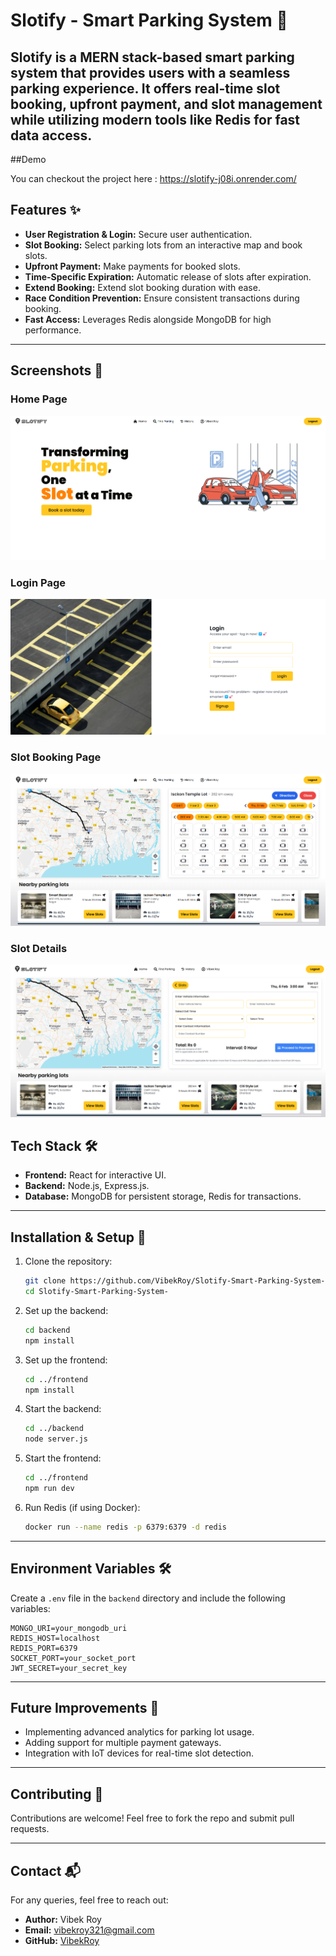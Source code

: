 
# Slotify - Smart Parking System 🚗

Slotify is a MERN stack-based smart parking system that provides users with a seamless parking experience. It offers real-time slot booking, upfront payment, and slot management while utilizing modern tools like Redis for fast data access.
---
##Demo

You can checkout the project here : https://slotify-j08i.onrender.com/

## Features ✨

- **User Registration & Login:** Secure user authentication.
- **Slot Booking:** Select parking lots from an interactive map and book slots.
- **Upfront Payment:** Make payments for booked slots.
- **Time-Specific Expiration:** Automatic release of slots after expiration.
- **Extend Booking:** Extend slot booking duration with ease.
- **Race Condition Prevention:** Ensure consistent transactions during booking.
- **Fast Access:** Leverages Redis alongside MongoDB for high performance.

---

## Screenshots 🌟

### Home Page
![Home Page](./Screenshots/Dashboard.png)

### Login Page
![Login](./Screenshots/Login.png)

### Slot Booking Page
![Slot Booking Page](./Screenshots/Find%20Parking.png)

### Slot Details
![Payment Page](./Screenshots/Payment.png)

## Tech Stack 🛠️

- **Frontend:** React for interactive UI.
- **Backend:** Node.js, Express.js.
- **Database:** MongoDB for persistent storage, Redis for transactions.

---

## Installation & Setup 🚀

1. Clone the repository:
   ```bash
   git clone https://github.com/VibekRoy/Slotify-Smart-Parking-System-.git
   cd Slotify-Smart-Parking-System-
   ```

2. Set up the backend:
   ```bash
   cd backend
   npm install
   ```

3. Set up the frontend:
   ```bash
   cd ../frontend
   npm install
   ```

4. Start the backend:
   ```bash
   cd ../backend
   node server.js
   ```

5. Start the frontend:
   ```bash
   cd ../frontend
   npm run dev
   ```

6. Run Redis (if using Docker):
   ```bash
   docker run --name redis -p 6379:6379 -d redis
   ```

---

## Environment Variables 🛠️

Create a `.env` file in the `backend` directory and include the following variables:

```env
MONGO_URI=your_mongodb_uri
REDIS_HOST=localhost
REDIS_PORT=6379
SOCKET_PORT=your_socket_port
JWT_SECRET=your_secret_key
```

---



## Future Improvements 🚀

- Implementing advanced analytics for parking lot usage.
- Adding support for multiple payment gateways.
- Integration with IoT devices for real-time slot detection.

---

## Contributing 🤝

Contributions are welcome! Feel free to fork the repo and submit pull requests.  

---

## Contact 📬

For any queries, feel free to reach out:  
- **Author:** Vibek Roy  
- **Email:** vibekroy321@gmail.com
- **GitHub:** [VibekRoy](https://github.com/VibekRoy)

